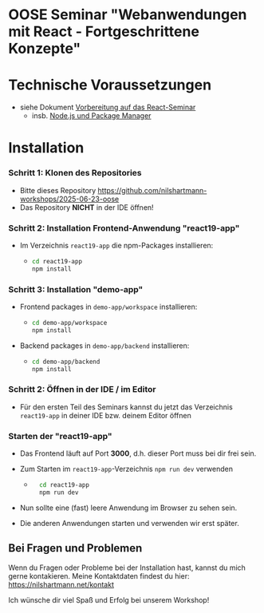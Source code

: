 # OOSE Seminar "Webanwendungen mit React - Fortgeschrittene Konzepte"

# Technische Voraussetzungen

- siehe Dokument [Vorbereitung auf das React-Seminar](https://gist.github.com/nilshartmann/6a581328d48540f2663541df9b3eca94)
    - insb. [Node.js und Package Manager](https://gist.github.com/nilshartmann/6a581328d48540f2663541df9b3eca94#nodejs--paketmanager)

# Installation

### Schritt 1: Klonen des Repositories

- Bitte dieses Repository https://github.com/nilshartmann-workshops/2025-06-23-oose
- Das Repository **NICHT** in der IDE öffnen!

### Schritt 2: Installation Frontend-Anwendung "react19-app"

- Im Verzeichnis `react19-app` die npm-Packages installieren:
    - ```bash
      cd react19-app
      npm install
      ```

### Schritt 3: Installation "demo-app"

- Frontend packages in `demo-app/workspace` installieren:
    - ```bash
      cd demo-app/workspace
      npm install
      ```

- Backend packages in `demo-app/backend` installieren:
    - ```bash
      cd demo-app/backend
      npm install
      ```


### Schritt 2: Öffnen in der IDE / im Editor

- Für den ersten Teil des Seminars kannst du jetzt das Verzeichnis `react19-app` in deiner IDE bzw. deinem Editor öffnen


### Starten der "react19-app"


- Das Frontend läuft auf Port **3000**, d.h. dieser Port muss bei dir frei sein.
- Zum Starten im `react19-app`-Verzeichnis `npm run dev` verwenden
  - ```bash
      cd react19-app
      npm run dev
      ```
- Nun sollte eine (fast) leere Anwendung im Browser zu sehen sein.

- Die anderen Anwendungen starten und verwenden wir erst später.

## Bei Fragen und Problemen

Wenn du Fragen oder Probleme bei der Installation hast, kannst du mich gerne kontakieren. Meine Kontaktdaten findest du hier: https://nilshartmann.net/kontakt

Ich wünsche dir viel Spaß und Erfolg bei unserem Workshop!